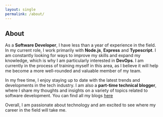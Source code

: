 ```yaml
---
layout: single
permalink: /about/
---
```


## About

As a **Software Developer**, I have less than a year of experience in the field. In my current role, I work primarily with **Node.js**, **Express** and **Typescript**. I am constantly looking for ways to improve my skills and expand my knowledge, which is why I am particularly interested in **DevOps**. I am currently in the process of training myself in this area, as I believe it will help me become a more well-rounded and valuable member of my team.

In my free time, I enjoy staying up to date with the latest trends and developments in the tech industry. I am also a **part-time technical blogger**, where I share my thoughts and insights on a variety of topics related to software development. You can find all my blogs [here](https://sayantansblog.hashnode.dev/)

Overall, I am passionate about technology and am excited to see where my career in the field will take me.